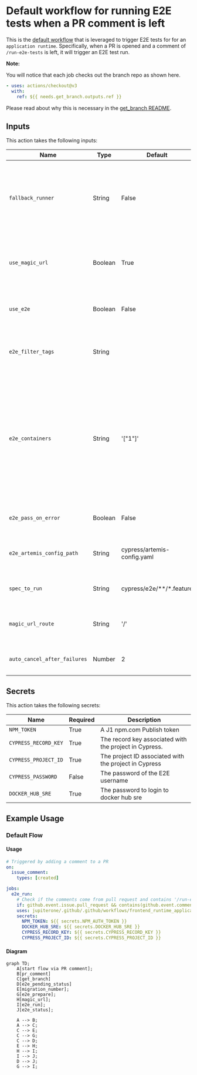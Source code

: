 # Default workflow for running E2E tests when a PR comment is left


This is the [default workflow](../../frontend_runtime_application_manual_e2e_run.yml) that is leveraged to trigger E2E tests for for an `application runtime`. Specifically, when a PR is opened and a comment of `/run-e2e-tests` is left, it will trigger an E2E test run.

**Note:**

You will notice that each job checks out the branch repo as shown here. 

```yaml
- uses: actions/checkout@v3
  with:
    ref: ${{ needs.get_branch.outputs.ref }}
```

Please read about why this is necessary in the [get_branch README](../../../actions/get_branch/README.md).

## Inputs

This action takes the following inputs:

| Name                        | Type    | Default                      | Required  | Description                                                                            |
| --------------------------- | ------- | ---------------------------- | --------- | -------------------------------------------------------------------------------------- |
| `fallback_runner`            | String  | False                        | False      | If true will leverage ubuntu-latest, otherwise will fall back to the J1 in-house runner
| `use_magic_url`              | Boolean | True                         | False      | Deploy to dev via a query param, required for normal SPAs
| `use_e2e`                    | Boolean | False                        | False      | Run E2E test, in most case we want this
| `e2e_filter_tags`            | String  |                              | False      | Tests will be filtered based on the tags defined here
| `e2e_containers`             | String  | '["1"]'                      | False      | The number of tests that you want Cypress to run in parallel. For example to run your tests via 3 containers you would set the value to the following: '["1", "2", "3"]'.
| `e2e_pass_on_error`          | Boolean | False                        | False      | Pass the workflow even if the E2E test fail
| `e2e_artemis_config_path`    | String  | cypress/artemis-config.yaml  | False      | Used to determine the path to the artemis config file
| `spec_to_run`                | String  | cypress/e2e/**/*.feature     | False      | Used to determine which test to run
| `magic_url_route`            | String  | '/'                          | False      | The relative route the magic url should go to
| `auto_cancel_after_failures` | Number  | 2                            | False      | Cancel the tests after this many failures
                                                                           
## Secrets

This action takes the following secrets:

| Name                        | Required  | Description                               |
| --------------------------- | --------- | ----------------------------------------- |
| `NPM_TOKEN`                 | True      | A J1 npm.com Publish token
| `CYPRESS_RECORD_KEY`        | True      | The record key associated with the project in Cypress.
| `CYPRESS_PROJECT_ID`        | True      | The project ID associated with the project in Cypress
| `CYPRESS_PASSWORD`          | False     | The password of the E2E username
| `DOCKER_HUB_SRE`            | True      | The password to login to docker hub sre

## Example Usage

### Default Flow

#### Usage

```yaml
# Triggered by adding a comment to a PR
on:
  issue_comment:
    types: [created]

jobs:
  e2e_run:
    # Check if the comments come from pull request and contains '/run-e2e-test'
    if: github.event.issue.pull_request && contains(github.event.comment.body, '/run-e2e-tests')
    uses: jupiterone/.github/.github/workflows/frontend_runtime_application_manual_e2e_run.yml@v#
    secrets:
      NPM_TOKEN: ${{ secrets.NPM_AUTH_TOKEN }}
      DOCKER_HUB_SRE: ${{ secrets.DOCKER_HUB_SRE }}
      CYPRESS_RECORD_KEY: ${{ secrets.CYPRESS_RECORD_KEY }}
      CYPRESS_PROJECT_ID: ${{ secrets.CYPRESS_PROJECT_ID }}
```

#### Diagram

```mermaid
graph TD;
    A[start flow via PR comment];
    B[pr_comment]
    C[get_branch]
    D[e2e_pending_status]
    E[migration_number];
    G[e2e_prepare];
    H[magic_url];
    I[e2e_run];
    J[e2e_status];

    A --> B;
    A --> C;
    C --> E;
    C --> G;
    C --> D;
    E --> H;
    H --> I;
    I --> J;
    D --> J;
    G --> I;
```
